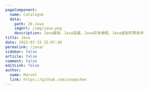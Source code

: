 ```yaml
---
pageComponent:
  name: Catalogue
  data:
    path: 20.Java
    imgUrl: /img/java.png
    description: Java基础、Java容器、Java并发编程、Java虚拟机等技术
title: Java
date: 2022-07-15 15:07:38
permalink: /java/
sidebar: false
article: false
comment: false
editLink: false
author: 
  name: Marvel
  link: https://github.com/zouquchen
---
```

